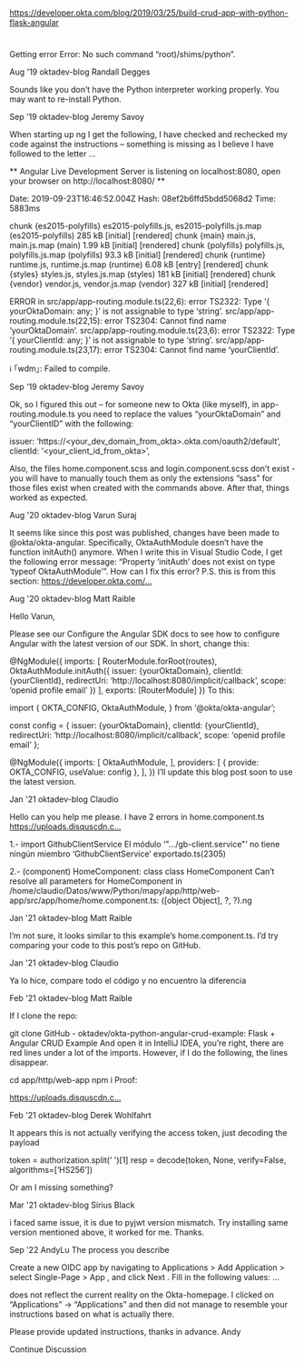 
##
#
https://developer.okta.com/blog/2019/03/25/build-crud-app-with-python-flask-angular
#
##






Getting error Error: No such command “root)/shims/python”.

Aug '19
oktadev-​blog
Randall Degges

Sounds like you don’t have the Python interpreter working properly. You may want to re-install Python.

Sep '19
oktadev-​blog
Jeremy Savoy

When starting up ng I get the following, I have checked and rechecked my code against the instructions – something is missing as I believe I have followed to the letter …

** Angular Live Development Server is listening on localhost:8080, open your browser on http://localhost:8080/ **

Date: 2019-09-23T16:46:52.004Z
Hash: 08ef2b6ffd5bdd5068d2
Time: 5883ms

chunk {es2015-polyfills} es2015-polyfills.js, es2015-polyfills.js.map (es2015-polyfills) 285 kB [initial] [rendered]
chunk {main} main.js, main.js.map (main) 1.99 kB [initial] [rendered]
chunk {polyfills} polyfills.js, polyfills.js.map (polyfills) 93.3 kB [initial] [rendered]
chunk {runtime} runtime.js, runtime.js.map (runtime) 6.08 kB [entry] [rendered]
chunk {styles} styles.js, styles.js.map (styles) 181 kB [initial] [rendered]
chunk {vendor} vendor.js, vendor.js.map (vendor) 327 kB [initial] [rendered]

ERROR in src/app/app-routing.module.ts(22,6): error TS2322: Type ‘{ yourOktaDomain: any; }’ is not assignable to type ‘string’.
src/app/app-routing.module.ts(22,15): error TS2304: Cannot find name ‘yourOktaDomain’.
src/app/app-routing.module.ts(23,6): error TS2322: Type ‘{ yourClientId: any; }’ is not assignable to type ‘string’.
src/app/app-routing.module.ts(23,17): error TS2304: Cannot find name ‘yourClientId’.

:information_source: ｢wdm｣: Failed to compile.

Sep '19
oktadev-​blog
Jeremy Savoy

Ok, so I figured this out – for someone new to Okta (like myself), in app-routing.module.ts you need to replace the values “yourOktaDomain” and “yourClientID” with the following:


issuer: ‘https://<your_dev_domain_from_okta>.okta.com/oauth2/default’,
clientId: ‘<your_client_id_from_okta>’,

Also, the files home.component.scss and login.component.scss don’t exist - you will have to manually touch them as only the extensions “sass” for those files exist when created with the commands above. After that, things worked as expected.

Aug '20
oktadev-​blog
Varun Suraj

It seems like since this post was published, changes have been made to @okta/okta-angular. Specifically, OktaAuthModule doesn’t have the function initAuth() anymore. When I write this in Visual Studio Code, I get the following error message: “Property ‘initAuth’ does not exist on type ‘typeof OktaAuthModule’”. How can I fix this error? P.S. this is from this section: https://developer.okta.com/…

Aug '20
oktadev-​blog
Matt Raible

Hello Varun,

Please see our Configure the Angular SDK docs to see how to configure Angular with the latest version of our SDK. In short, change this:


@NgModule({
 imports: [
   RouterModule.forRoot(routes),
   OktaAuthModule.initAuth({
     issuer: {yourOktaDomain},
     clientId: {yourClientId},
     redirectUri: ‘http://localhost:8080/implicit/callback’,
     scope: ‘openid profile email’
   })
 ],
 exports: [RouterModule]
})
To this:


import {
  OKTA_CONFIG,
  OktaAuthModule,
} from ‘@okta/okta-angular’;

const config = {
  issuer: {yourOktaDomain},
  clientId: {yourClientId},
  redirectUri: ‘http://localhost:8080/implicit/callback’,
  scope: ‘openid profile email’
};

@NgModule({
  imports: [
    OktaAuthModule,
  ],
  providers: [
    { provide: OKTA_CONFIG, useValue: config },
  ],
})
I’ll update this blog post soon to use the latest version.

Jan '21
oktadev-​blog
Claudio

Hello can you help me please.
I have 2 errors in home.component.ts
https://uploads.disquscdn.c…

1.- import GithubClientService
El módulo ‘"…/gb-client.service"’ no tiene ningún miembro ‘GithubClientService’ exportado.ts(2305)

2.- (component) HomeComponent: class
class HomeComponent
Can’t resolve all parameters for HomeComponent in /home/claudio/Datos/www/Python/mapy/app/http/web-app/src/app/home/home.component.ts: ([object Object], ?, ?).ng

Jan '21
oktadev-​blog
Matt Raible

I’m not sure, it looks similar to this example’s home.component.ts. I’d try comparing your code to this post’s repo on GitHub.

Jan '21
oktadev-​blog
Claudio

Ya lo hice, compare todo el código y no encuentro la diferencia

Feb '21
oktadev-​blog
Matt Raible

If I clone the repo:


git clone GitHub - oktadev/okta-python-angular-crud-example: Flask + Angular CRUD Example
And open it in IntelliJ IDEA, you’re right, there are red lines under a lot of the imports. However, if I do the following, the lines disappear.


cd app/http/web-app
npm i
Proof:

https://uploads.disquscdn.c…

Feb '21
oktadev-​blog
Derek Wohlfahrt

It appears this is not actually verifying the access token, just decoding the payload

token = authorization.split(’ ')[1]
resp = decode(token, None, verify=False, algorithms=[‘HS256’])

Or am I missing something?

Mar '21
oktadev-​blog
Sirius Black

i faced same issue, it is due to pyjwt version mismatch. Try installing same version mentioned above, it worked for me. Thanks.

Sep '22
Andy​Lu
The process you describe

Create a new OIDC app by navigating to Applications > Add Application > select Single-Page > App , and click Next . Fill in the following values: …

does not reflect the current reality on the Okta-homepage.
I clicked on “Applications” → “Applications” and then did not manage to resemble your instructions based on what is actually there.

Please provide updated instructions, thanks in advance.
Andy

Continue Discussion
